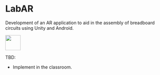 # LabAR

Development of an AR application to aid in the assembly of breadboard circuits using Unity and Android.

<img src="https://github.com/favicon.ico" width="48">

TBD:
* Implement in the classroom.
